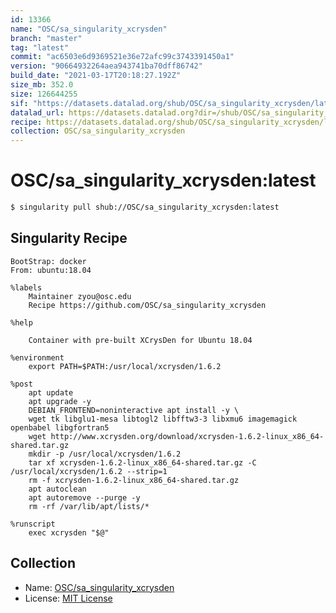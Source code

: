 ```yaml
---
id: 13366
name: "OSC/sa_singularity_xcrysden"
branch: "master"
tag: "latest"
commit: "ac6503e6d9369521e36e72afc99c3743391450a1"
version: "90664932264aea943741ba70dff86742"
build_date: "2021-03-17T20:18:27.192Z"
size_mb: 352.0
size: 126644255
sif: "https://datasets.datalad.org/shub/OSC/sa_singularity_xcrysden/latest/2021-03-17-ac6503e6-90664932/90664932264aea943741ba70dff86742.sif"
datalad_url: https://datasets.datalad.org?dir=/shub/OSC/sa_singularity_xcrysden/latest/2021-03-17-ac6503e6-90664932/
recipe: https://datasets.datalad.org/shub/OSC/sa_singularity_xcrysden/latest/2021-03-17-ac6503e6-90664932/Singularity
collection: OSC/sa_singularity_xcrysden
---
```


# OSC/sa_singularity_xcrysden:latest

```bash
$ singularity pull shub://OSC/sa_singularity_xcrysden:latest
```

## Singularity Recipe

```singularity
BootStrap: docker
From: ubuntu:18.04

%labels
    Maintainer zyou@osc.edu
    Recipe https://github.com/OSC/sa_singularity_xcrysden

%help

    Container with pre-built XCrysDen for Ubuntu 18.04

%environment
    export PATH=$PATH:/usr/local/xcrysden/1.6.2

%post
    apt update
    apt upgrade -y
    DEBIAN_FRONTEND=noninteractive apt install -y \
	wget tk libglu1-mesa libtogl2 libfftw3-3 libxmu6 imagemagick openbabel libgfortran5
    wget http://www.xcrysden.org/download/xcrysden-1.6.2-linux_x86_64-shared.tar.gz 
    mkdir -p /usr/local/xcrysden/1.6.2
    tar xf xcrysden-1.6.2-linux_x86_64-shared.tar.gz -C /usr/local/xcrysden/1.6.2 --strip=1
    rm -f xcrysden-1.6.2-linux_x86_64-shared.tar.gz 
    apt autoclean
    apt autoremove --purge -y
    rm -rf /var/lib/apt/lists/*

%runscript
    exec xcrysden "$@"
```

## Collection

 - Name: [OSC/sa_singularity_xcrysden](https://github.com/OSC/sa_singularity_xcrysden)
 - License: [MIT License](https://api.github.com/licenses/mit)

